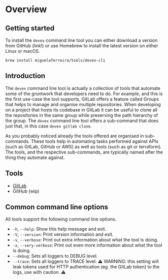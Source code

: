 # Overview

## Getting started

To install the `devex` command line tool you can either download a version from GitHub \(link!\) or use Homebrew to install the latest version on either Linux or macOS.

```text
brew install miguelaferreira/tools/devex-cli
```

## Introduction

The `devex` command line tool is actually a collection of tools that automate some of the gruntwork that developers need to do. For example, and this is the first use-case the tool supports, GitLab offers a feature called Groups that helps to manage and organise multiple repositories. When developing on a project that hosts its codebase in GitLab it can be useful to clone all the repositories in the same group while preserving the path hierarchy of the group. The `devex` command line tool offers a sub-command that does just that, in this case `devex gitlab clone`.

As you probably noticed already the tools offered are organised in sub-commands. These tools help in automating tasks performed against APIs \(such as GitLab, GitHub or AWS\) as well as tools \(such as git or terraform\). The tools, and the respective sub-commands, are typically named after the thing they automate against.

## Tools

* [GitLab](https://app.gitbook.com/@miguelaferreira/s/devex/devex-cli/gitlab)
* GitHub \(wip\)

## Common command line options

All tools support the following command line options.

* `-h`, `--help`: Show this help message and exit.
* `-V`, `--version`: Print version information and exit.
* `-v`, `--verbose`: Print out extra information about what the tool is doing.
* `-x`, `--very-verbose`: Print out even more information about what the tool is doing.
* `--debug`: Sets all loggers to DEBUG level.
* `--trace`: Sets all loggers to TRACE level. ⚠️ WARNING: this setting will leak tokens used for HTTP authentication \(eg. the GitLab token\) to the logs, use with caution. ⚠️





